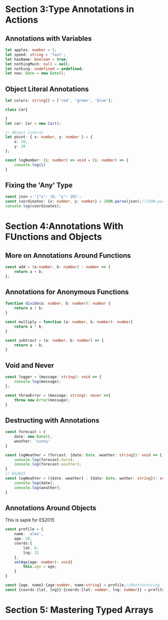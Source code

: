# Section 3:Type Annotations in Actions
## Annotations with Variables
```ts
let apples: number = 5;
let speed: string = 'fast';
let hasName: boolean = true;
let nothingMuch: null = null;
let nothing: undefined = undefined;
let now: Date = new Date();
```

## Object Literal Annotations
```ts
let colors: string[] = ['red', 'green', 'blue'];

class Car{

}
let car: Car = new Car();

// Object literal
let point: { x: number, y: number } = {
    x: 10, 
    y: 20
};

const logNumber: (i: number) => void = (i: number) => {
    console.log(i)
}
```

## Fixing the 'Any' Type
```ts
const json = '{"x": 10, "y": 20}';
const coordinates: {x: number, y: number} = JSON.parse(json);//JSON.parse will return any type if we do not add annotation
console.log(coordinates);
```

# Section 4:Annotations With FUnctions and Objects
## More on Annotations Around Functions
```ts
const add = (a:number, b: number) : number => {
    return a + b;
};
```

## Annotations for Anonymous Functions
```ts
function divide(a: number, b: number): number {
    return a / b;
}

const multiply = function (a: number, b: number): number{
    return a * b;
}

const subtract = (a: number, b: number) => {
    return a - b;
}
```

## Void and Never
```ts
const logger = (message: string): void => {
    console.log(message);
};

const throwError = (message: string): never =>{
    throw new Error(message);
}
```

## Destructing with Annotations
```ts
const forecast = {
    date: new Date(),
    weather: 'sunny'
}

const logWeather = (forcast: {date: Date, weather: string}): void => {
    console.log(forecast.date);
    console.log(forecast.weather);
}
// ES2015
const logWeahter = ({date, weather} : {date: Date, wather: string}): void =>{
    console.log(date);
    console.log(weather);
}
```

## Annotations Around Objects
This is saple for ES2015
```ts
const profile = {
    name: 'alex',
    age: 20,
    coords:{
        lat: 0,
        lng: 15
    }, 
    setAge(age: number): void{
        this.age = age;
    }
}

const {age, name}:{age:number, name:string} = profile;//Destructuring
const {coords:{lat, lng}}:{coords:{lat: number, lng: number}} = profile;//Destructuring
```

# Section 5: Mastering Typed Arrays
